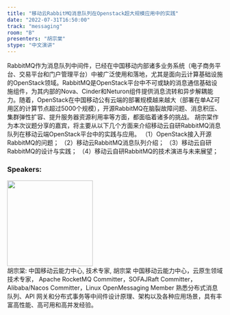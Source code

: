 ```yaml
---
title: "移动云RabbitMQ消息队列在Openstack超大规模应用中的实践"
date: "2022-07-31T16:50:00"
track: "messaging"
room: "B"
presenters: "胡宗棠"
stype: "中文演讲"
---
```

RabbitMQ作为消息队列中间件，已经在中国移动内部诸多业务系统（电子商务平台、交易平台和门户管理平台）中被广泛使用和落地，尤其是面向云计算基础设施的OpenStack领域。RabbitMQ是OpenStack平台中不可或缺的消息通信基础设施组件，为其内部的Nova、Cinder和Neturon组件提供消息流转和异步解耦能力。随着，OpenStack在中国移动公有云端的部署规模越来越大（部署在单AZ可用区的计算节点超过5000个规模），开源RabbitMQ在脑裂故障问题、消息积压、集群弹性扩容、提升服务器资源利用率等方面，都面临着诸多的挑战。
胡宗棠作为本次议题分享的嘉宾，将主要从以下几个方面来介绍移动云自研RabbitMQ消息队列在移动云端OpenStack平台中的实践与应用。
（1）OpenStack接入开源RabbitMQ的问题；
（2）移动云RabbitMQ消息队列介绍；
（3）移动云自研RabbitMQ的设计与实践；
（4）移动云自研RabbitMQ的技术演进与未来展望；
 ### Speakers: 
 <img src="images/speaker/1246.png" width="200" /><br>胡宗棠: 中国移动云能力中心, 技术专家, 胡宗棠 中国移动云能力中心，云原生领域技术专家，
Apache RocketMQ Committer，SOFAJRaft Committer，
Alibaba/Nacos Committer，Linux OpenMessaging Member
熟悉分布式消息队列、API 网关和分布式事务等中间件设计原理、架构以及各种应用场景，具有丰富高性能、高可用和高并发经验。

 
